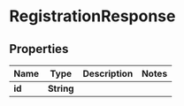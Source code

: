# RegistrationResponse

## Properties
Name | Type | Description | Notes
------------ | ------------- | ------------- | -------------
**id** | **String** |  | 
